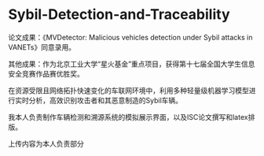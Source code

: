# Sybil-Detection-and-Traceability

论文成果：《MVDetector: Malicious vehicles detection under Sybil attacks in VANETs》同意录用。

其他成果：作为北京工业大学“星火基金”重点项目，获得第十七届全国大学生信息安全竞赛作品赛优胜奖。

在资源受限且网络拓扑快速变化的车联网环境中，利用多种轻量级机器学习模型进行实时分析，高效识别攻击者和其恶意制造的Sybil车辆。

我本人负责制作车辆检测和溯源系统的模拟展示界面，以及ISC论文撰写和latex排版。

上传内容为本人负责部分

